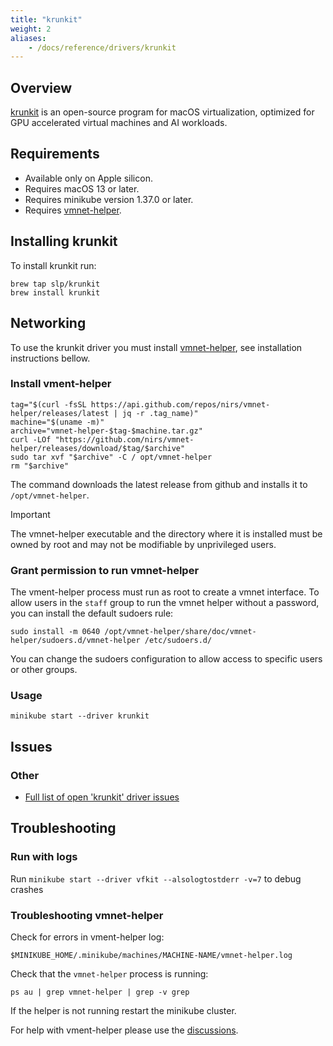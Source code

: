 ```yaml
---
title: "krunkit"
weight: 2
aliases:
    - /docs/reference/drivers/krunkit
---
```


## Overview

[krunkit](https://github.com/containers/krunkit) is an open-source program for
macOS virtualization, optimized for GPU accelerated virtual machines and AI
workloads.

## Requirements

- Available only on Apple silicon.
- Requires macOS 13 or later.
- Requires minikube version 1.37.0 or later.
- Requires [vmnet-helper](https://github.com/nirs/vmnet-helper).

## Installing krunkit

To install krunkit run:

```shell
brew tap slp/krunkit
brew install krunkit
```

## Networking

To use the krunkit driver you must install
[vmnet-helper](https://github.com/nirs/vmnet-helper), see installation
instructions bellow.

### Install vment-helper

```shell
tag="$(curl -fsSL https://api.github.com/repos/nirs/vmnet-helper/releases/latest | jq -r .tag_name)"
machine="$(uname -m)"
archive="vmnet-helper-$tag-$machine.tar.gz"
curl -LOf "https://github.com/nirs/vmnet-helper/releases/download/$tag/$archive"
sudo tar xvf "$archive" -C / opt/vmnet-helper
rm "$archive"
```

The command downloads the latest release from github and installs it to
`/opt/vmnet-helper`.

> [!IMPORTANT]
> The vmnet-helper executable and the directory where it is installed
> must be owned by root and may not be modifiable by unprivileged users.

### Grant permission to run vmnet-helper

The vment-helper process must run as root to create a vmnet interface.
To allow users in the `staff` group to run the vmnet helper without a
password, you can install the default sudoers rule:

```shell
sudo install -m 0640 /opt/vmnet-helper/share/doc/vmnet-helper/sudoers.d/vmnet-helper /etc/sudoers.d/
```

You can change the sudoers configuration to allow access to specific
users or other groups.

### Usage

```shell
minikube start --driver krunkit
```

## Issues

### Other

* [Full list of open 'krunkit' driver issues](https://github.com/kubernetes/minikube/labels/co%2Fkrunkit)

## Troubleshooting

### Run with logs

Run `minikube start --driver vfkit --alsologtostderr -v=7` to debug crashes

### Troubleshooting vmnet-helper

Check for errors in vment-helper log:

```shell
$MINIKUBE_HOME/.minikube/machines/MACHINE-NAME/vmnet-helper.log
```

Check that the `vmnet-helper` process is running:

```shell
ps au | grep vmnet-helper | grep -v grep
```

If the helper is not running restart the minikube cluster.

For help with vment-helper please use the
[discussions](https://github.com/nirs/vmnet-helper/discussions).
